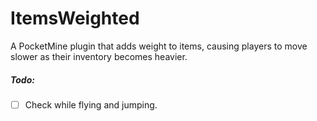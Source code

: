# ItemsWeighted

A PocketMine plugin that adds weight to items, causing players to move slower as their inventory becomes heavier.

##### Todo:

 - [ ] Check while flying and jumping.
